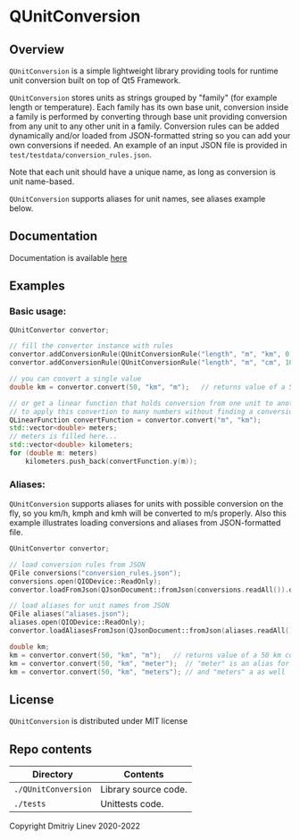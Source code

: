 # QUnitConversion

## Overview

`QUnitConversion` is a simple lightweight library providing tools for runtime unit conversion built on top of Qt5 Framework.

`QUnitConversion` stores units as strings grouped by "family" (for example length or temperature). 
Each family has its own base unit, conversion inside a family is performed by converting through base unit
providing conversion from any unit to any other unit in a family. Conversion rules can be added dynamically
and/or loaded from JSON-formatted string so you can add your own conversions if needed. An example of 
an input JSON file is provided in `test/testdata/conversion_rules.json`.

Note that each unit should have a unique name, as long as conversion is unit name-based.

`QUnitConversion` supports aliases for unit names, see aliases example below.

## Documentation

Documentation is available [here](https://beardedbeaver.github.io/QUnitConversion/index.html)

## Examples

### Basic usage:

```cpp
QUnitConvertor convertor;

// fill the convertor instance with rules
convertor.addConversionRule(QUnitConversionRule("length", "m", "km", 0.001, 0));
convertor.addConversionRule(QUnitConversionRule("length", "m", "cm", 100, 0));

// you can convert a single value
double km = convertor.convert(50, "km", "m");   // returns value of a 50 km converted to meters

// or get a linear function that holds conversion from one unit to another
// to apply this convertion to many numbers without finding a conversion each time 
QLinearFunction convertFunction = convertor.convert("m", "km");
std::vector<double> meters;
// meters is filled here...
std::vector<double> kilometers;
for (double m: meters)
    kilometers.push_back(convertFunction.y(m));
```

### Aliases:

`QUnitConversion` supports aliases for units with possible conversion on the fly, so you km/h, kmph and kmh 
will be converted to m/s properly. Also this example illustrates loading conversions and aliases from
JSON-formatted file.

```cpp
QUnitConvertor convertor;

// load conversion rules from JSON
QFile conversions("conversion_rules.json");
conversions.open(QIODevice::ReadOnly);
convertor.loadFromJson(QJsonDocument::fromJson(conversions.readAll()).object());

// load aliases for unit names from JSON
QFile aliases("aliases.json");
aliases.open(QIODevice::ReadOnly);
convertor.loadAliasesFromJson(QJsonDocument::fromJson(aliases.readAll()).object());

double km;
km = convertor.convert(50, "km", "m");   // returns value of a 50 km converted to meters
km = convertor.convert(50, "km", "meter");  // "meter" is an alias for "m" written in loaded json
km = convertor.convert(50, "km", "meters"); // and "meters" a as well
```

## License

`QUnitConversion` is distributed under MIT license

## Repo contents

| Directory           | Contents                       |
|---------------------|--------------------------------|
| `./QUnitConversion` | Library source code.           |
| `./tests`           | Unittests code.                |

Copyright Dmitriy Linev 2020-2022
